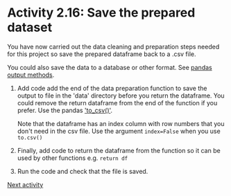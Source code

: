 # Activity 2.16: Save the prepared dataset

You have now carried out the data cleaning and preparation steps needed for this project so save the prepared
dataframe back to a .csv file.

You could also save the data to a database or other format.
See [pandas output methods](https://pandas.pydata.org/docs/reference/io.html#).

1. Add code add the end of the data preparation function to save the output to file in the 'data' directory before you
   return the dataframe. You could remove the return dataframe from the end of the function if you prefer. Use the
   pandas ['to_csv()'](https://pandas.pydata.org/docs/reference/api/pandas.DataFrame.to_csv.html).

   Note that the dataframe has an index column with row numbers that you don't need in the csv file. Use the
   argument `index=False` when you use `to.csv()`

2. Finally, add code to return the dataframe from the function so it can be used by other functions e.g. `return df`

3. Run the code and check that the file is saved.

[Next activity](2-17-questions.md)